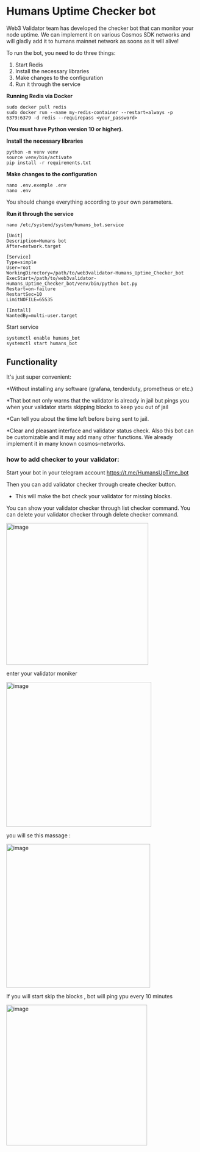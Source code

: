 # Humans Uptime Checker bot

Web3 Validator team has developed the checker bot that can monitor your node uptime. We can implement it on various Cosmos SDK networks and will gladly add it to humans mainnet network as soons as it will alive!

To run the bot, you need to do three things:

1) Start Redis
2) Install the necessary libraries
3) Make changes to the configuration
4) Run it through the service

**Running Redis via Docker**
```
sudo docker pull redis
sudo docker run --name my-redis-container --restart=always -p 6379:6379 -d redis --requirepass <your_password>

```

**(You must have Python version 10 or higher).**

**Install the necessary libraries**
```
python -m venv venv
source venv/bin/activate
pip install -r requirements.txt
```

**Make changes to the configuration**
```
nano .env.exemple .env
nano .env
```
You should change everything according to your own parameters.

**Run it through the service**
```
nano /etc/systemd/system/humans_bot.service
```
```
[Unit]
Description=Humans bot
After=network.target

[Service]
Type=simple
User=root
WorkingDirectory=/path/to/web3validator-Humans_Uptime_Checker_bot
ExecStart=/path/to/web3validator-Humans_Uptime_Checker_bot/venv/bin/python bot.py
Restart=on-failure
RestartSec=10
LimitNOFILE=65535

[Install]
WantedBy=multi-user.target
```

Start service
```
systemctl enable humans_bot
systemctl start humans_bot
```

## Functionality

It's just super convenient:

*Without installing any software (grafana, tenderduty, prometheus or etc.)

*That bot not only warns that the validator is already in jail but pings you when your validator starts skipping blocks to keep you out of jail

*Сan tell you about the time left before being sent to jail.

*Clear and pleasant interface and validator status check. Also this bot can be customizable and it may add many other functions. We already implement it in many known cosmos-networks.

### how to add checker to your validator:
Start your bot in your telegram account https://t.me/HumansUpTime_bot

Then you can add validator checker through create checker button. 
 - This will make the bot check your validator for missing blocks. 

You can show your validator checker through list checker command.
You can delete your validator checker through delete checker command.

<img width="372" alt="image" src="https://github.com/web3validator/web3validator-Humans_Uptime_Checker_bot/assets/59205554/1bb5020e-b739-423a-a286-eeee337bc4ee">

enter your validator moniker 

<img width="380" alt="image" src="https://github.com/web3validator/web3validator-Humans_Uptime_Checker_bot/assets/59205554/2b97dcaf-e323-4a8c-87ad-ae65a7fe7aae">

you will se this massage : 

<img width="377" alt="image" src="https://github.com/web3validator/web3validator-Humans_Uptime_Checker_bot/assets/59205554/6e91721f-e496-44eb-afa2-9ef4fab04f1c">

If you will start skip the blocks , bot will ping ypu every 10 minutes 

<img width="369" alt="image" src="https://github.com/web3validator/web3validator-Humans_Uptime_Checker_bot/assets/59205554/dd2d64fb-0c28-45ef-be13-88854b2ef16a">

